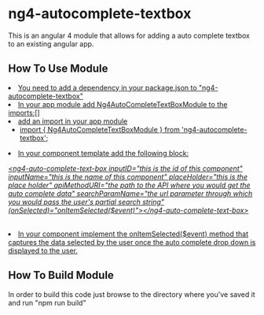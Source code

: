 <h1>ng4-autocomplete-textbox</h1>

This is an angular 4 module that allows for adding a auto complete textbox to an existing angular app.

<h2>How To Use Module</h2>
<u>
<li>You need to add a dependency in your package.json to "ng4-autocomplete-textbox"</li>
<li>In your app module add Ng4AutoCompleteTextBoxModule to the imports:[]</li> 
<li>add an import in your app module
<ul> 
<li>import { Ng4AutoCompleteTextBoxModule } from 'ng4-autocomplete-textbox';</li>
</ul>
</li>
<li>In your component template add the following block:</li>
<i>
<p>
&lt;ng4-auto-complete-text-box inputID="this is the id of this component" inputName="this is the name of this component" placeHolder="this is the place holder" apiMethodURI="the path to the API where you would get the auto complete data" searchParamName="the url parameter through which you would pass the user's partial search string"
 (onSelected)="onItemSelected($event)"&gt;&lt;/ng4-auto-complete-text-box&gt;
</p>
</i><br/>
<li>In your component implement the onItemSelected($event) method that captures the data selected by the user once the auto complete drop down is displayed to the user.</li>
</u>
<h2>How To Build Module</h2>
In order to build this code just browse to the directory where you've saved it and run "npm run build"

